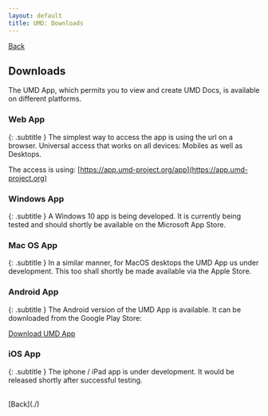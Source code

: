 ```yaml
---
layout: default
title: UMD: Downloads
---
```

[Back](./)
<br/>
## Downloads

The UMD App, which permits you to view and create UMD Docs, is available on different platforms.

### Web App
{: .subtitle }
The simplest way to access the app is using the url on a browser. Universal access that works on all devices: Mobiles as well as Desktops.

The access is using: [https://app.umd-project.org/app](https://app.umd-project.org)

### Windows App
{: .subtitle }
A Windows 10 app is being developed. It is currently being tested and should shortly be available on the Microsoft App Store.

### Mac OS App
{: .subtitle }
In a similar manner, for MacOS desktops the UMD App us under development. This too shall shortly be made available via the Apple Store.

### Android App
{: .subtitle }
The Android version of the UMD App is available. It can be downloaded from the Google Play Store:

[Download UMD App](https://play.google.com/store/apps/details?id=org.umdproject.umdapp)

### iOS App
{: .subtitle }
The iphone / iPad app is under development. It would be released shortly after successful testing.


<br/>
[Back](./)